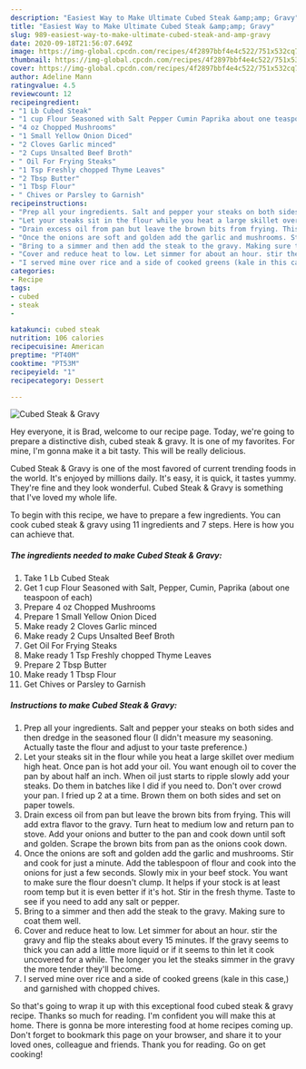 ```yaml
---
description: "Easiest Way to Make Ultimate Cubed Steak &amp;amp; Gravy"
title: "Easiest Way to Make Ultimate Cubed Steak &amp;amp; Gravy"
slug: 989-easiest-way-to-make-ultimate-cubed-steak-and-amp-gravy
date: 2020-09-18T21:56:07.649Z
image: https://img-global.cpcdn.com/recipes/4f2897bbf4e4c522/751x532cq70/cubed-steak-gravy-recipe-main-photo.jpg
thumbnail: https://img-global.cpcdn.com/recipes/4f2897bbf4e4c522/751x532cq70/cubed-steak-gravy-recipe-main-photo.jpg
cover: https://img-global.cpcdn.com/recipes/4f2897bbf4e4c522/751x532cq70/cubed-steak-gravy-recipe-main-photo.jpg
author: Adeline Mann
ratingvalue: 4.5
reviewcount: 12
recipeingredient:
- "1 Lb Cubed Steak"
- "1 cup Flour Seasoned with Salt Pepper Cumin Paprika about one teaspoon of each"
- "4 oz Chopped Mushrooms"
- "1 Small Yellow Onion Diced"
- "2 Cloves Garlic minced"
- "2 Cups Unsalted Beef Broth"
- " Oil For Frying Steaks"
- "1 Tsp Freshly chopped Thyme Leaves"
- "2 Tbsp Butter"
- "1 Tbsp Flour"
- " Chives or Parsley to Garnish"
recipeinstructions:
- "Prep all your ingredients. Salt and pepper your steaks on both sides and then dredge in the seasoned flour (I didn&#39;t measure my seasoning. Actually taste the flour and adjust to your taste preference.)"
- "Let your steaks sit in the flour while you heat a large skillet over medium high heat. Once pan is hot add your oil. You want enough oil to cover the pan by about half an inch. When oil just starts to ripple slowly add your steaks. Do them in batches like I did if you need to. Don&#39;t over crowd your pan. I fried up 2 at a time. Brown them on both sides and set on paper towels."
- "Drain excess oil from pan but leave the brown bits from frying. This will add extra flavor to the gravy. Turn heat to medium low and return pan to stove. Add your onions and butter to the pan and cook down until soft and golden. Scrape the brown bits from pan as the onions cook down."
- "Once the onions are soft and golden add the garlic and mushrooms. Stir and cook for just a minute. Add the tablespoon of flour and cook into the onions for just a few seconds. Slowly mix in your beef stock. You want to make sure the flour doesn&#39;t clump. It helps if your stock is at least room temp but it is even better if it&#39;s hot. Stir in the fresh thyme. Taste to see if you need to add any salt or pepper."
- "Bring to a simmer and then add the steak to the gravy. Making sure to coat them well."
- "Cover and reduce heat to low. Let simmer for about an hour. stir the gravy and flip the steaks about every 15 minutes. If the gravy seems to thick you can add a little more liquid or if it seems to thin let it cook uncovered for a while. The longer you let the steaks simmer in the gravy the more tender they&#39;ll become."
- "I served mine over rice and a side of cooked greens (kale in this case,) and garnished with chopped chives."
categories:
- Recipe
tags:
- cubed
- steak
- 

katakunci: cubed steak  
nutrition: 106 calories
recipecuisine: American
preptime: "PT40M"
cooktime: "PT53M"
recipeyield: "1"
recipecategory: Dessert

---
```



![Cubed Steak &amp; Gravy](https://img-global.cpcdn.com/recipes/4f2897bbf4e4c522/751x532cq70/cubed-steak-gravy-recipe-main-photo.jpg)

Hey everyone, it is Brad, welcome to our recipe page. Today, we're going to prepare a distinctive dish, cubed steak &amp; gravy. It is one of my favorites. For mine, I'm gonna make it a bit tasty. This will be really delicious.



Cubed Steak &amp; Gravy is one of the most favored of current trending foods in the world. It's enjoyed by millions daily. It's easy, it is quick, it tastes yummy. They're fine and they look wonderful. Cubed Steak &amp; Gravy is something that I've loved my whole life.


To begin with this recipe, we have to prepare a few ingredients. You can cook cubed steak &amp; gravy using 11 ingredients and 7 steps. Here is how you can achieve that.

<!--inarticleads1-->

##### The ingredients needed to make Cubed Steak &amp; Gravy:

1. Take 1 Lb Cubed Steak
1. Get 1 cup Flour Seasoned with Salt, Pepper, Cumin, Paprika (about one teaspoon of each)
1. Prepare 4 oz Chopped Mushrooms
1. Prepare 1 Small Yellow Onion Diced
1. Make ready 2 Cloves Garlic minced
1. Make ready 2 Cups Unsalted Beef Broth
1. Get  Oil For Frying Steaks
1. Make ready 1 Tsp Freshly chopped Thyme Leaves
1. Prepare 2 Tbsp Butter
1. Make ready 1 Tbsp Flour
1. Get  Chives or Parsley to Garnish




<!--inarticleads2-->

##### Instructions to make Cubed Steak &amp; Gravy:

1. Prep all your ingredients. Salt and pepper your steaks on both sides and then dredge in the seasoned flour (I didn&#39;t measure my seasoning. Actually taste the flour and adjust to your taste preference.)
1. Let your steaks sit in the flour while you heat a large skillet over medium high heat. Once pan is hot add your oil. You want enough oil to cover the pan by about half an inch. When oil just starts to ripple slowly add your steaks. Do them in batches like I did if you need to. Don&#39;t over crowd your pan. I fried up 2 at a time. Brown them on both sides and set on paper towels.
1. Drain excess oil from pan but leave the brown bits from frying. This will add extra flavor to the gravy. Turn heat to medium low and return pan to stove. Add your onions and butter to the pan and cook down until soft and golden. Scrape the brown bits from pan as the onions cook down.
1. Once the onions are soft and golden add the garlic and mushrooms. Stir and cook for just a minute. Add the tablespoon of flour and cook into the onions for just a few seconds. Slowly mix in your beef stock. You want to make sure the flour doesn&#39;t clump. It helps if your stock is at least room temp but it is even better if it&#39;s hot. Stir in the fresh thyme. Taste to see if you need to add any salt or pepper.
1. Bring to a simmer and then add the steak to the gravy. Making sure to coat them well.
1. Cover and reduce heat to low. Let simmer for about an hour. stir the gravy and flip the steaks about every 15 minutes. If the gravy seems to thick you can add a little more liquid or if it seems to thin let it cook uncovered for a while. The longer you let the steaks simmer in the gravy the more tender they&#39;ll become.
1. I served mine over rice and a side of cooked greens (kale in this case,) and garnished with chopped chives.




So that's going to wrap it up with this exceptional food cubed steak &amp; gravy recipe. Thanks so much for reading. I'm confident you will make this at home. There is gonna be more interesting food at home recipes coming up. Don't forget to bookmark this page on your browser, and share it to your loved ones, colleague and friends. Thank you for reading. Go on get cooking!
